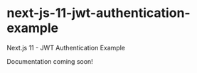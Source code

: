 # next-js-11-jwt-authentication-example

Next.js 11 - JWT Authentication Example

Documentation coming soon!
